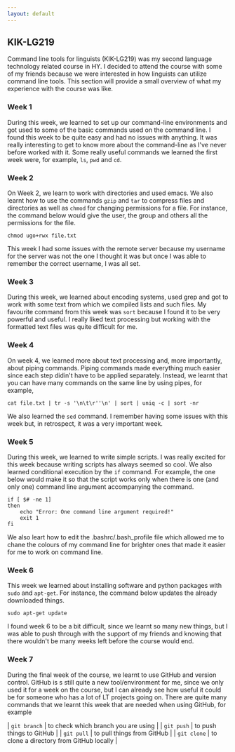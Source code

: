```yaml
---
layout: default
---
```


## KIK-LG219

Command line tools for linguists (KIK-LG219) was my second language technology related course in HY. I decided to attend the course with some of my friends because we were interested in how linguists can utilize command line tools. This section will provide a small overview of what my experience with the course was like.

### Week 1

During this week, we learned to set up our command-line environments and got used to some of the basic commands used on the command line. I found this week to be quite easy and had no issues with anything. It was really interesting to get to know more about the command-line as I've never before worked with it. Some really useful commands we learned the first week were, for example, `ls`, `pwd` and `cd`.

### Week 2

On Week 2, we learn to work with directories and used emacs. We also learnt how to use the commands `gzip` and `tar` to compress files and directories as well as `chmod` for changing permissions for a file. For instance, the command below would give the user, the group and others all the permissions for the file.

```
chmod ugo+rwx file.txt
```

This week I had some issues with the remote server because my username for the server was not the one I thought it was but once I was able to remember the correct username, I was all set.

### Week 3

During this week, we learned about encoding systems, used grep and got to work with some text from which we compiled lists and such files. My favourite command from this week was `sort` because I found it to be very powerful and useful. I really liked text processing but working with the formatted text files was quite difficult for me.

### Week 4

On week 4, we learned more about text processing and, more importantly, about piping commands. Piping commands made everything much easier since each step didin't have to be applied separately. Instead, we learnt that you can have many commands on the same line by using pipes, for example,

```
cat file.txt | tr -s '\n\t\r''\n' | sort | uniq -c | sort -nr
```

We also learned the `sed` command. I remember having some issues with this week but, in retrospect, it was a very important week.

### Week 5

During this week, we learned to write simple scripts. I was really excited for this week because writing scripts has always seemed so cool. We also learned conditional execution by the `if` command. For example, the one below would make it so that the script works only when there is one (and only one) command line argument accompanying the command.

```
if [ $# -ne 1]
then
	echo "Error: One command line argument required!"
	exit 1
fi
```

We also leart how to edit the .bashrc/.bash_profile file which allowed me to chane the colours of my command line for brighter ones that made it easier for me to work on command line.

### Week 6

This week we learned about installing software and python packages with `sudo` and `apt-get`. For instance, the command below updates the already downloaded things.

```
sudo apt-get update
```


I found week 6 to be a bit difficult, since we learnt so many new things, but I was able to push through with the support of my friends and knowing that there wouldn't be many weeks left before the course would end.

### Week 7

During the final week of the course, we learnt to use GitHub and version control. GitHub is s still quite a new tool/environment for me, since we only used it for a week on the course, but I can already see how useful it could be for someone who has a lot of LT projects going on. There are quite many commands that we learnt this week that are needed when using GitHub, for example

| `git branch`	 | to check which branch you are using	     |
| `git push` 	 | to push things to GitHub   	  	     |
| `git pull`	 | to pull things from GitHub		     |
| `git clone`	 | to clone a directory from GitHub locally  |

